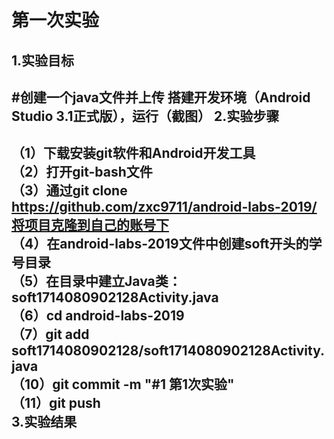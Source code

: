 第一次实验
====
1.实验目标
-------
#创建一个java文件并上传 搭建开发环境（Android Studio 3.1正式版），运行（截图）
2.实验步骤
-------
（1）下载安装git软件和Android开发工具<br>
（2）打开git-bash文件<br>
（3）通过git clone https://github.com/zxc9711/android-labs-2019/将项目克隆到自己的账号下<br>
（4）在android-labs-2019文件中创建soft开头的学号目录<br>
（5）在目录中建立Java类：soft1714080902128Activity.java<br>
（6）cd android-labs-2019<br>
（7）git add soft1714080902128/soft1714080902128Activity.java<br>
（10）git commit -m "#1 第1次实验"<br>
（11）git push<br>
3.实验结果
-------
